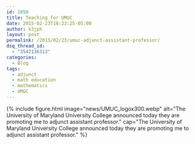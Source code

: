 ```yaml
---
id: 1850
title: Teaching for UMUC
date: 2015-02-23T18:23:25-05:00
author: k3jph
layout: post
permalink: /2015/02/23/umuc-adjunct-assistant-professor/
dsq_thread_id:
  - "3542136313"
categories:
  - Blog
tags:
  - adjunct
  - math education
  - mathematics
  - UMGC
---
```

{% include figure.html image="news/UMUC_logox300.webp" 
   alt="The University of Maryland University College announced today they are promoting me to adjunct assistant professor." 
   cap="The University of Maryland University College announced today they are promoting me to adjunct assistant professor." %}
